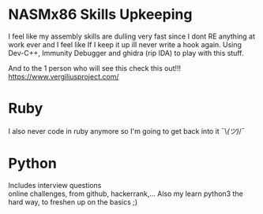 # NASMx86 Skills Upkeeping
I feel like my assembly skills are dulling very fast since I dont RE anything at work ever and I feel like If I keep it up ill never write a hook again. Using Dev-C++, Immunity Debugger and ghidra (rip IDA) to play with this stuff.

And to the 1 person who will see this check this out!!! https://www.vergiliusproject.com/

# Ruby
I also never code in ruby anymore so I'm going to get back into it  ¯\\_(ツ)_/¯

# Python
Includes interview questions   
online challenges, from github, hackerrank,...
Also my learn python3 the hard way, to freshen up on the basics ;)
